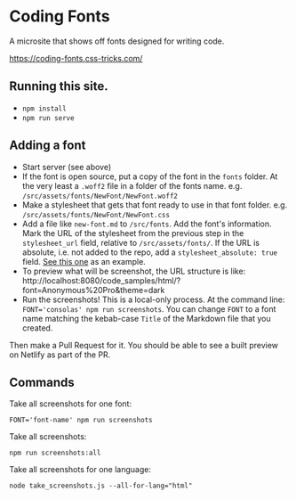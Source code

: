 # Coding Fonts

A microsite that shows off fonts designed for writing code.

https://coding-fonts.css-tricks.com/

## Running this site.

- `npm install`
- `npm run serve`

## Adding a font

- Start server (see above)
- If the font is open source, put a copy of the font in the `fonts` folder. At the very least a `.woff2` file in a folder of the fonts name. e.g. `/src/assets/fonts/NewFont/NewFont.woff2`
- Make a stylesheet that gets that font ready to use in that font folder. e.g. `/src/assets/fonts/NewFont/NewFont.css`
- Add a file like `new-font.md` to `/src/fonts`. Add the font's information. Mark the URL of the stylesheet from the previous step in the `stylesheet_url` field, relative to `/src/assets/fonts/`. If the URL is absolute, i.e. not added to the repo, add a `stylesheet_absolute: true` field. [See this one](https://github.com/chriscoyier/coding-fonts/blob/master/src/fonts/Fira%20Code.md) as an example.
- To preview what will be screenshot, the URL structure is like: http://localhost:8080/code_samples/html/?font=Anonymous%20Pro&theme=dark
- Run the screenshots! This is a local-only process. At the command line: `FONT='consolas' npm run screenshots`. You can change `FONT` to a font name matching the kebab-case `Title` of the Markdown file that you created.

Then make a Pull Request for it. You should be able to see a built preview on Netlify as part of the PR.

## Commands

Take all screenshots for one font:

```
FONT='font-name' npm run screenshots
```

Take all screenshots:

```
npm run screenshots:all
```

Take all screenshots for one language:

```
node take_screenshots.js --all-for-lang="html"
```
